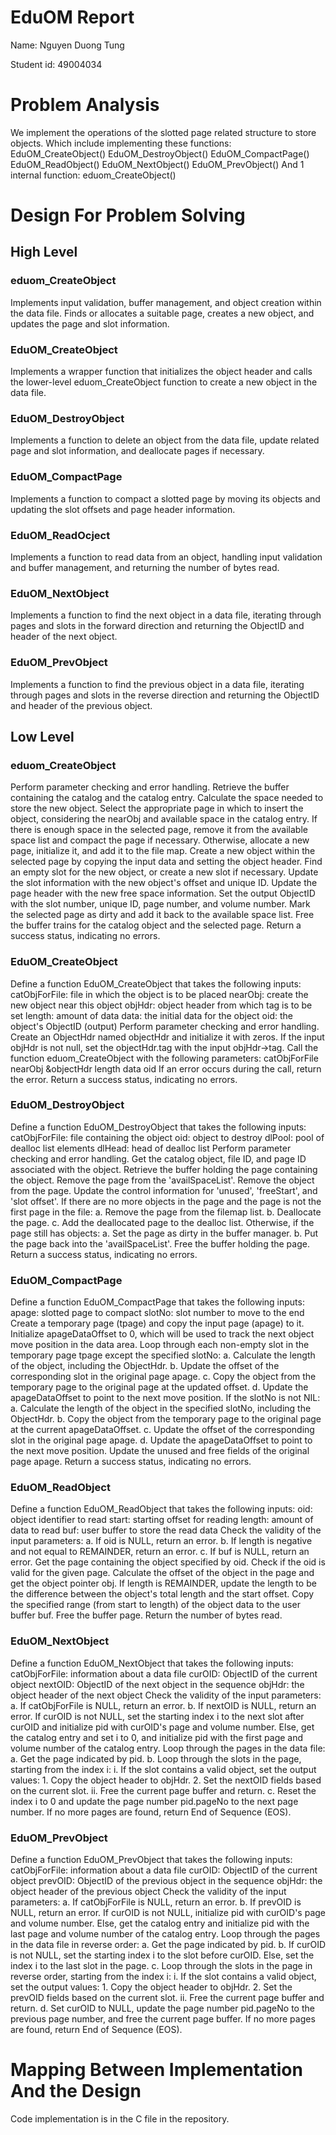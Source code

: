 # EduOM Report

Name: Nguyen Duong Tung

Student id: 49004034

# Problem Analysis

We implement the operations of the slotted page related structure to store objects. Which include implementing these functions:
EduOM_CreateObject()
EduOM_DestroyObject()
EduOM_CompactPage()
EduOM_ReadObject()
EduOM_NextObject()
EduOM_PrevObject()
And 1 internal function: eduom_CreateObject()

# Design For Problem Solving

## High Level

### eduom_CreateObject
Implements input validation, buffer management, and object creation within the data file. Finds or allocates a suitable page, creates a new object, and updates the page and slot information.

### EduOM_CreateObject
Implements a wrapper function that initializes the object header and calls the lower-level eduom_CreateObject function to create a new object in the data file.

### EduOM_DestroyObject
Implements a function to delete an object from the data file, update related page and slot information, and deallocate pages if necessary.

### EduOM_CompactPage
Implements a function to compact a slotted page by moving its objects and updating the slot offsets and page header information.

### EduOM_ReadOcject
Implements a function to read data from an object, handling input validation and buffer management, and returning the number of bytes read.

### EduOM_NextObject
Implements a function to find the next object in a data file, iterating through pages and slots in the forward direction and returning the ObjectID and header of the next object.

### EduOM_PrevObject
Implements a function to find the previous object in a data file, iterating through pages and slots in the reverse direction and returning the ObjectID and header of the previous object.

## Low Level

### eduom_CreateObject

Perform parameter checking and error handling.
Retrieve the buffer containing the catalog and the catalog entry.
Calculate the space needed to store the new object.
Select the appropriate page in which to insert the object, considering the nearObj and available space in the catalog entry.
If there is enough space in the selected page, remove it from the available space list and compact the page if necessary. Otherwise, allocate a new page, initialize it, and add it to the file map.
Create a new object within the selected page by copying the input data and setting the object header.
Find an empty slot for the new object, or create a new slot if necessary.
Update the slot information with the new object's offset and unique ID.
Update the page header with the new free space information.
Set the output ObjectID with the slot number, unique ID, page number, and volume number.
Mark the selected page as dirty and add it back to the available space list.
Free the buffer trains for the catalog object and the selected page.
Return a success status, indicating no errors.

### EduOM_CreateObject

Define a function EduOM_CreateObject that takes the following inputs:
catObjForFile: file in which the object is to be placed
nearObj: create the new object near this object
objHdr: object header from which tag is to be set
length: amount of data
data: the initial data for the object
oid: the object's ObjectID (output)
Perform parameter checking and error handling.
Create an ObjectHdr named objectHdr and initialize it with zeros.
If the input objHdr is not null, set the objectHdr.tag with the input objHdr->tag.
Call the function eduom_CreateObject with the following parameters:
catObjForFile
nearObj
&objectHdr
length
data
oid
If an error occurs during the call, return the error.
Return a success status, indicating no errors.

### EduOM_DestroyObject

Define a function EduOM_DestroyObject that takes the following inputs:
catObjForFile: file containing the object
oid: object to destroy
dlPool: pool of dealloc list elements
dlHead: head of dealloc list
Perform parameter checking and error handling.
Get the catalog object, file ID, and page ID associated with the object.
Retrieve the buffer holding the page containing the object.
Remove the page from the 'availSpaceList'.
Remove the object from the page.
Update the control information for 'unused', 'freeStart', and 'slot offset'.
If there are no more objects in the page and the page is not the first page in the file:
a. Remove the page from the filemap list.
b. Deallocate the page.
c. Add the deallocated page to the dealloc list.
Otherwise, if the page still has objects:
a. Set the page as dirty in the buffer manager.
b. Put the page back into the 'availSpaceList'.
Free the buffer holding the page.
Return a success status, indicating no errors.

### EduOM_CompactPage

Define a function EduOM_CompactPage that takes the following inputs:
apage: slotted page to compact
slotNo: slot number to move to the end
Create a temporary page (tpage) and copy the input page (apage) to it.
Initialize apageDataOffset to 0, which will be used to track the next object move position in the data area.
Loop through each non-empty slot in the temporary page tpage except the specified slotNo:
a. Calculate the length of the object, including the ObjectHdr.
b. Update the offset of the corresponding slot in the original page apage.
c. Copy the object from the temporary page to the original page at the updated offset.
d. Update the apageDataOffset to point to the next move position.
If the slotNo is not NIL:
a. Calculate the length of the object in the specified slotNo, including the ObjectHdr.
b. Copy the object from the temporary page to the original page at the current apageDataOffset.
c. Update the offset of the corresponding slot in the original page apage.
d. Update the apageDataOffset to point to the next move position.
Update the unused and free fields of the original page apage.
Return a success status, indicating no errors.

### EduOM_ReadObject

Define a function EduOM_ReadObject that takes the following inputs:
oid: object identifier to read
start: starting offset for reading
length: amount of data to read
buf: user buffer to store the read data
Check the validity of the input parameters:
a. If oid is NULL, return an error.
b. If length is negative and not equal to REMAINDER, return an error.
c. If buf is NULL, return an error.
Get the page containing the object specified by oid.
Check if the oid is valid for the given page.
Calculate the offset of the object in the page and get the object pointer obj.
If length is REMAINDER, update the length to be the difference between the object's total length and the start offset.
Copy the specified range (from start to length) of the object data to the user buffer buf.
Free the buffer page.
Return the number of bytes read.

### EduOM_NextObject

Define a function EduOM_NextObject that takes the following inputs:
catObjForFile: information about a data file
curOID: ObjectID of the current object
nextOID: ObjectID of the next object in the sequence
objHdr: the object header of the next object
Check the validity of the input parameters:
a. If catObjForFile is NULL, return an error.
b. If nextOID is NULL, return an error.
If curOID is not NULL, set the starting index i to the next slot after curOID and initialize pid with curOID's page and volume number.
Else, get the catalog entry and set i to 0, and initialize pid with the first page and volume number of the catalog entry.
Loop through the pages in the data file:
a. Get the page indicated by pid.
b. Loop through the slots in the page, starting from the index i:
i. If the slot contains a valid object, set the output values:
    1. Copy the object header to objHdr.
    2. Set the nextOID fields based on the current slot.
ii. Free the current page buffer and return.
c. Reset the index i to 0 and update the page number pid.pageNo to the next page number.
If no more pages are found, return End of Sequence (EOS).

### EduOM_PrevObject

Define a function EduOM_PrevObject that takes the following inputs:
catObjForFile: information about a data file
curOID: ObjectID of the current object
prevOID: ObjectID of the previous object in the sequence
objHdr: the object header of the previous object
Check the validity of the input parameters:
a. If catObjForFile is NULL, return an error.
b. If prevOID is NULL, return an error.
If curOID is not NULL, initialize pid with curOID's page and volume number.
Else, get the catalog entry and initialize pid with the last page and volume number of the catalog entry.
Loop through the pages in the data file in reverse order:
a. Get the page indicated by pid.
b. If curOID is not NULL, set the starting index i to the slot before curOID.
Else, set the index i to the last slot in the page.
c. Loop through the slots in the page in reverse order, starting from the index i:
i. If the slot contains a valid object, set the output values:
    1. Copy the object header to objHdr.
    2. Set the prevOID fields based on the current slot.
ii. Free the current page buffer and return.
d. Set curOID to NULL, update the page number pid.pageNo to the previous page number, and free the current page buffer.
If no more pages are found, return End of Sequence (EOS).

# Mapping Between Implementation And the Design

Code implementation is in the C file in the repository.